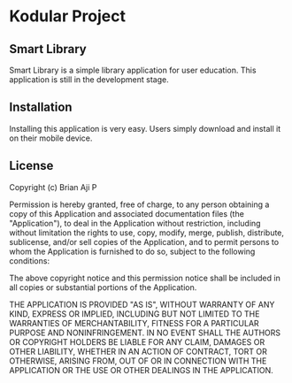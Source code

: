# Kodular Project

## Smart Library
Smart Library is a simple library application for user education. This application is still in the development stage.

## Installation
Installing this application is very easy. Users simply download and install it on their mobile device.

## License
Copyright (c) Brian Aji P

Permission is hereby granted, free of charge, to any person obtaining a copy
of this Application and associated documentation files (the "Application"), to deal
in the Application without restriction, including without limitation the rights
to use, copy, modify, merge, publish, distribute, sublicense, and/or sell
copies of the Application, and to permit persons to whom the Application is
furnished to do so, subject to the following conditions:

The above copyright notice and this permission notice shall be included in all
copies or substantial portions of the Application.

THE APPLICATION IS PROVIDED "AS IS", WITHOUT WARRANTY OF ANY KIND, EXPRESS OR
IMPLIED, INCLUDING BUT NOT LIMITED TO THE WARRANTIES OF MERCHANTABILITY,
FITNESS FOR A PARTICULAR PURPOSE AND NONINFRINGEMENT. IN NO EVENT SHALL THE
AUTHORS OR COPYRIGHT HOLDERS BE LIABLE FOR ANY CLAIM, DAMAGES OR OTHER
LIABILITY, WHETHER IN AN ACTION OF CONTRACT, TORT OR OTHERWISE, ARISING FROM,
OUT OF OR IN CONNECTION WITH THE APPLICATION OR THE USE OR OTHER DEALINGS IN THE
APPLICATION.
